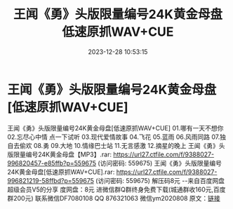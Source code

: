 ﻿---
title: 王闻《勇》头版限量编号24K黄金母盘低速原抓WAV+CUE
date: 2023-12-28 10:53:15
categories: 新碟专辑、稀有等精品
tags: 华语中文
---
# 王闻《勇》头版限量编号24K黄金母盘[低速原抓WAV+CUE]

王闻《勇》头版限量编号24K黄金母盘[低速原抓WAV+CUE]
01.哪有一天不想你
02.忘尽心中情
点一下试听
03.现代爱情故事
04.飞花
05.蓝雨
06.风雨同路
07.独自去偷欢
08.勇
09.大地
10.情缘巴士站
11.无言感激
12.摘星的晚上
王闻《勇》头版限量编号24K黄金母盘【MP3】.rar: https://url27.ctfile.com/f/9388027-996820457-e85ffb?p=559675
(访问密码: 559675)
王闻《勇》头版限量编号24K黄金母盘[低速原抓WAV+CUE].rar: https://url27.ctfile.com/f/9388027-996821219-58ffbd?p=559675
(访问密码: 559675)
解压码8元
--来自百度网盘超级会员V5的分享
度网盘：8元
进微信群Q群终身免费下载(城通群收160元,百度群200元)
联系微信DF7080108 QQ 876321063
微信ym2020808
原文：[链接](https://blog.sina.com.cn/s/blog_1647c7e760103140b.html)